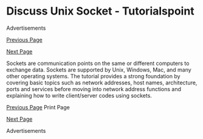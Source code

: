 # Discuss Unix Socket - Tutorialspoint

Advertisements  


[ Previous Page](unix-socket-useful-resources.md)

[Next Page  ](unix-socket-tutorial-tutorialspoint.md)

Sockets are communication points on the same or different computers to exchange data. Sockets are supported by Unix, Windows, Mac, and many other operating systems. The tutorial provides a strong foundation by covering basic topics such as network addresses, host names, architecture, ports and services before moving into network address functions and explaining how to write client/server codes using sockets.

[ Previous Page](unix-socket-useful-resources.md) Print Page

[Next Page  ](unix-socket-tutorial-tutorialspoint.md)

Advertisements

